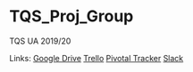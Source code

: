 # TQS_Proj_Group
TQS UA 2019/20

Links: 
[Google Drive](https://drive.google.com/drive/folders/1rgzAPeLD0_XlIS92oBTSDtjoLlHx3OAM?usp=sharing)
[Trello](https://trello.com/invite/b/K4x0FAe7/353d22e1576eb93852802a2a27f097c4/homiesmarketplace)
[Pivotal Tracker](https://www.pivotaltracker.com/projects/2447400)
[Slack](https://join.slack.com/t/homiesmarketplace/shared_invite/zt-e9fdp8wh-KNNSun3cX~EcJCv_KcRATA)
